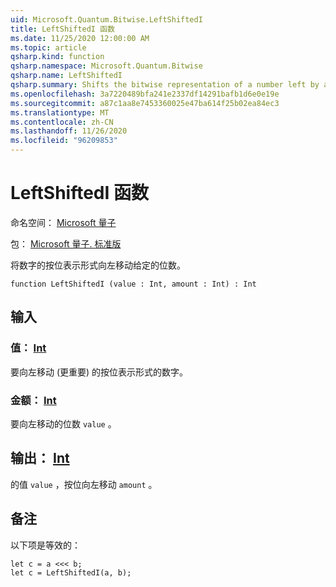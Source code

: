 ```yaml
---
uid: Microsoft.Quantum.Bitwise.LeftShiftedI
title: LeftShiftedI 函数
ms.date: 11/25/2020 12:00:00 AM
ms.topic: article
qsharp.kind: function
qsharp.namespace: Microsoft.Quantum.Bitwise
qsharp.name: LeftShiftedI
qsharp.summary: Shifts the bitwise representation of a number left by a given number of bits.
ms.openlocfilehash: 3a7220489bfa241e2337df14291bafb1d6e0e19e
ms.sourcegitcommit: a87c1aa8e7453360025e47ba614f25b02ea84ec3
ms.translationtype: MT
ms.contentlocale: zh-CN
ms.lasthandoff: 11/26/2020
ms.locfileid: "96209853"
---
```

# <a name="leftshiftedi-function"></a>LeftShiftedI 函数

命名空间： [Microsoft 量子](xref:Microsoft.Quantum.Bitwise)

包： [Microsoft 量子. 标准版](https://nuget.org/packages/Microsoft.Quantum.Standard)


将数字的按位表示形式向左移动给定的位数。

```qsharp
function LeftShiftedI (value : Int, amount : Int) : Int
```


## <a name="input"></a>输入

### <a name="value--int"></a>值： [Int](xref:microsoft.quantum.lang-ref.int)

要向左移动 (更重要) 的按位表示形式的数字。


### <a name="amount--int"></a>金额： [Int](xref:microsoft.quantum.lang-ref.int)

要向左移动的位数 `value` 。



## <a name="output--int"></a>输出： [Int](xref:microsoft.quantum.lang-ref.int)

的值 `value` ，按位向左移动 `amount` 。

## <a name="remarks"></a>备注

以下项是等效的：

```Q#
let c = a <<< b;
let c = LeftShiftedI(a, b);
```